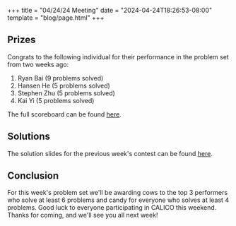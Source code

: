 +++
title = "04/24/24 Meeting"
date = "2024-04-24T18:26:53-08:00"
template = "blog/page.html"
+++

## Prizes

Congrats to the following individual for their performance in the problem set from two weeks ago:
1. Ryan Bai (9 problems solved)
2. Hansen He (5 problems solved)
3. Stephen Zhu (5 problems solved)
4. Kai Yi (5 problems solved)

The full scoreboard can be found [here](https://codeforces.com/group/56LvjuJGwY/contest/517214/standings/groupmates/true).

## Solutions

The solution slides for the previous week's contest can be found [here](https://docs.google.com/presentation/d/1SWTnSwxMs-mRB4bIJWIsC74qZ2GV68gOj4vljYE3n3A/edit).

## Conclusion

For this week's problem set we'll be awarding cows to the top 3 performers who solve at least 6 problems and candy for everyone who solves at least 4 problems.
Good luck to everyone participating in CALICO this weekend.
Thanks for coming, and we'll see you all next week!
